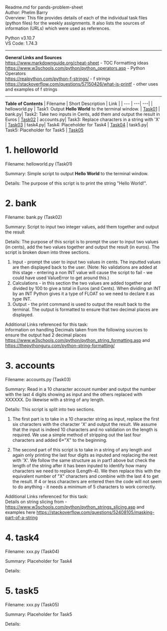 Readme.md for pands-problem-sheet  
Author: Phelim Barry  
Overview: This file provides details of each of the individual task files (python files) for the weekly assignments. It also lists the sources of information (URLs) which were used as references. 

Python v3.10.7   
VS Code: 1.74.3

---
**General Links and Sources**  
https://www.markdownguide.org/cheat-sheet - TOC Formatting ideas   
https://www.w3schools.com/python/python_operators.asp - Python Operators   
https://realpython.com/python-f-strings/ - f strings   
https://stackoverflow.com/questions/57150426/what-is-printf - other uses and examples of f strings

---
**Table of Contents**
| Filename | Short Description | Link |
| --- | ---| ---|
| helloworld.py | Task1: Output **Hello World** to the terminal window. | [Task01](#1-helloworld) 
| bank.py| Task2: Take two inputs in Cents, add them and output the result in Euros | [Task02](#2-bank) 
| accounts.py| Task3: Replace characters in a string with 'X' | [Task03](#3-accounts) 
| task4.py| Task4: Placeholder for Task4 | [Task04](#4-task4) 
| task5.py| Task5: Placeholder for Task5 | [Task05](#5-task5) 

# 1. helloworld

Filename: helloworld.py (Task01)

Summary: Simple script to output **Hello World** to the terminal window. 

Details: The purpose of this script is to print the string "Hello World!".

# 2. bank

Filename: bank.py (Task02)

Summary: Script to input two integer values, add them together and output the result

Details: The purpose of this script is to prompt the user to input two values (in cents), add the two values together and output the result (in euros). The script is broken down into three sections.
1) Input - prompt the user to input two values in cents. The inputted values are then displayed back to the user. (Note: No validations are added at this stage  - entering a non INT value will cause the script to fail - we could have used ValueError to get around this.)
2) Calculations - in this section the two values are added together and divided by 100 to give a total in Euros (and Cents). When dividing an INT by an INT Python gives it a type of FLOAT so we need to declare it as type INT.
3) Output - the print command is used to output the result back to the terminal. The output is formatted to ensure that two decimal places are displayed. 

Additional Links referenced for this task:  
Information on handling Decimals taken from the following sources to ensure the output had 2 decimal places   https://www.w3schools.com/python/python_string_formatting.asp  and  https://thepythonguru.com/python-string-formatting/


# 3. accounts

Filename: accounts.py (Task03)

Summary: Read in a 10 character account number and output the number with the last 4 digits showing as input and the others replaced with XXXXXX. Do likewise with a string of any length.

Details: This script is split into two sections. 
1) The first part is to take in a 10 character string as input, replace the first six characters with the character 'X' and output the result. 
We assume that the input is indeed 10 characters and no validation on the length is required. We use a simple method of stripping out the last four characters and added 6*"X" to the beginning.

2) The second part of this script is to take in a string of any length and again only printing the last four digits as inputed and replacing the rest with 'X'. We follow the same structure as in part1 above but check the length of the string after it has been inputed to identify how many characters we need to replace (Length-4). We then replace this with the equivalent number of "X" characters and combine with the last 4 to get the result. If 4 or less characters are entered then the code will not seem to do anything - it needs a minimum of 5 characters to work correctly.

Additional Links referenced for this task:  
Details on string slicing from - https://www.w3schools.com/python/python_strings_slicing.asp and examples here https://stackoverflow.com/questions/52408105/masking-part-of-a-string

# 4. task4

Filename: xxx.py (Task04)

Summary: Placeholder for Task4

Details:

# 5. task5

Filename: xxx.py (Task05)

Summary: Placeholder for Task5

Details: